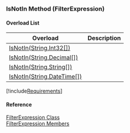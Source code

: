 ﻿### IsNotIn Method (FilterExpression)

#### Overload List

| Overload | Description |
| --- | --- |
| [IsNotIn(String,Int32\[\])](fcSDK~FChoice.Foundation.Filters.FilterExpression~IsNotIn(String,Int32[]).md) |   |
| [IsNotIn(String,Decimal\[\])](fcSDK~FChoice.Foundation.Filters.FilterExpression~IsNotIn(String,Decimal[]).md) |   |
| [IsNotIn(String,String\[\])](fcSDK~FChoice.Foundation.Filters.FilterExpression~IsNotIn(String,String[]).md) |   |
| [IsNotIn(String,DateTime\[\])](fcSDK~FChoice.Foundation.Filters.FilterExpression~IsNotIn(String,DateTime[]).md) |   |

[!include[Requirements](../partials/requirements.md)]



#### Reference

[FilterExpression Class](fcSDK~FChoice.Foundation.Filters.FilterExpression.md)  
[FilterExpression Members](fcSDK~FChoice.Foundation.Filters.FilterExpression_members.md)